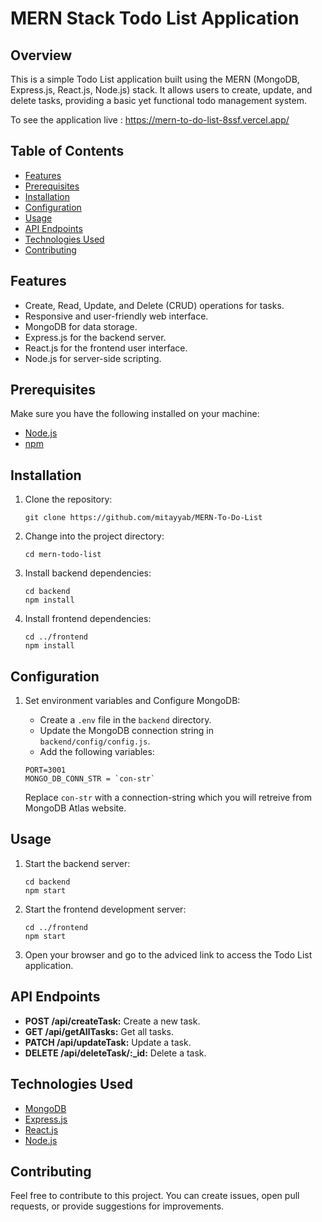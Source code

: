# MERN Stack Todo List Application

## Overview

This is a simple Todo List application built using the MERN (MongoDB, Express.js, React.js, Node.js) stack. It allows users to create, update, and delete tasks, providing a basic yet functional todo management system.

To see the application live : https://mern-to-do-list-8ssf.vercel.app/

## Table of Contents

- [Features](#features)
- [Prerequisites](#prerequisites)
- [Installation](#installation)
- [Configuration](#configuration)
- [Usage](#usage)
- [API Endpoints](#api-endpoints)
- [Technologies Used](#technologies-used)
- [Contributing](#contributing)

## Features

- Create, Read, Update, and Delete (CRUD) operations for tasks.
- Responsive and user-friendly web interface.
- MongoDB for data storage.
- Express.js for the backend server.
- React.js for the frontend user interface.
- Node.js for server-side scripting.

## Prerequisites

Make sure you have the following installed on your machine:

- [Node.js](https://nodejs.org/)
- [npm](https://www.npmjs.com/)

## Installation

1. Clone the repository:

   ```
   git clone https://github.com/mitayyab/MERN-To-Do-List
   ```

2. Change into the project directory:

   ```
   cd mern-todo-list
   ```

3. Install backend dependencies:

   ```
   cd backend
   npm install
   ```

4. Install frontend dependencies:

   ```
   cd ../frontend
   npm install
   ```

## Configuration

1. Set environment variables and Configure MongoDB:

    - Create a `.env` file in the `backend` directory.
    - Update the MongoDB connection string in `backend/config/config.js`.
    - Add the following variables:

     ```
     PORT=3001
     MONGO_DB_CONN_STR = `con-str`
     ```

     Replace `con-str` with a connection-string which you will retreive from MongoDB Atlas website.

## Usage

1. Start the backend server:

   ```
   cd backend
   npm start
   ```

2. Start the frontend development server:

   ```
   cd ../frontend
   npm start
   ```

3. Open your browser and go to the adviced link to access the Todo List application.

## API Endpoints

- **POST /api/createTask:** Create a new task.
- **GET /api/getAllTasks:** Get all tasks.
- **PATCH /api/updateTask:** Update a task.
- **DELETE /api/deleteTask/:_id:** Delete a task.

## Technologies Used

- [MongoDB](https://www.mongodb.com/)
- [Express.js](https://expressjs.com/)
- [React.js](https://reactjs.org/)
- [Node.js](https://nodejs.org/)

## Contributing

Feel free to contribute to this project. You can create issues, open pull requests, or provide suggestions for improvements.
